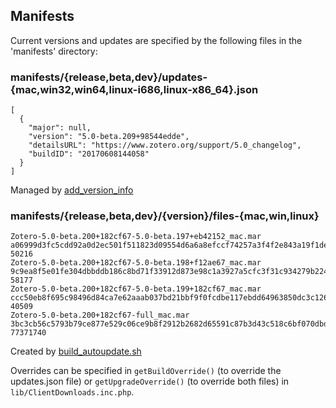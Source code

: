 ## Manifests

Current versions and updates are specified by the following files in the 'manifests' directory:

### manifests/{release,beta,dev}/updates-{mac,win32,win64,linux-i686,linux-x86_64}.json

```
[
  {
    "major": null,
    "version": "5.0-beta.209+98544edde",
    "detailsURL": "https://www.zotero.org/support/5.0_changelog",
    "buildID": "20170608144058"
  }
]
```

Managed by [add_version_info](https://github.com/zotero/zotero-standalone-build/blob/master/update-packaging/add_version_info)

### manifests/{release,beta,dev}/{version}/files-{mac,win,linux}

```
Zotero-5.0-beta.200+182cf67-5.0-beta.197+eb42152_mac.mar a06999d3fc5cdd92a0d2ec501f511823d09554d6a6a8efccf74257a3f4f2e843a19f1de4ae178c875548d82258adf2ee85bb65911eef00e0a85acaf55b152999 50216
Zotero-5.0-beta.200+182cf67-5.0-beta.198+f12ae67_mac.mar 9c9ea8f5e01fe304dbbddb186c8bd71f33912d873e98c1a3927a5cfc3f31c934279b224bac73b6bbfd40a2d8d6d0e9954b39f8cf648a3e945aeab6f210c3bc63 58177
Zotero-5.0-beta.200+182cf67-5.0-beta.199+182cf67_mac.mar ccc50eb8f695c98496d84ca7e62aaab037bd21bbf9f0fcdbe117ebdd64963850dc3c1268c56981002b236865156f83c49d6ed4c06c2b6f1b6590d2af0097fce2 40509
Zotero-5.0-beta.200+182cf67-full_mac.mar 3bc3cb56c5793b79ce877e529c06ce9b8f2912b2682d65591c87b3d43c518c6bf070dbd611cbe057c0087fef6d7f0216cb2774f847673a9f55ac08833b55bdfc 77371740
```

Created by [build_autoupdate.sh](https://github.com/zotero/zotero-standalone-build/blob/master/update-packaging/build_autoupdate.sh)

Overrides can be specified in `getBuildOverride()` (to override the updates.json file) or `getUpgradeOverride()` (to override both files) in `lib/ClientDownloads.inc.php`.
